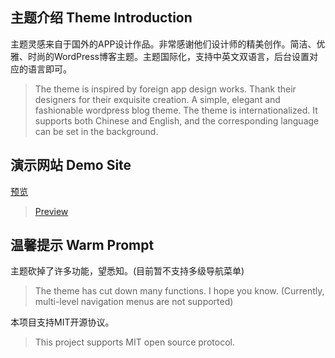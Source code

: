## 主题介绍 Theme Introduction

主题灵感来自于国外的APP设计作品。非常感谢他们设计师的精美创作。简洁、优雅、时尚的WordPress博客主题。主题国际化，支持中英文双语言，后台设置对应的语言即可。

> The theme is inspired by foreign app design works. Thank their designers for their exquisite creation. A simple, elegant and fashionable wordpress blog theme. The theme is internationalized. It supports both Chinese and English, and the corresponding language can be set in the background.

## 演示网站 Demo Site

[预览](https://www.poppins.cn)

> [Preview](https://en.poppins.cn)

## 温馨提示 Warm Prompt

主题砍掉了许多功能，望悉知。(目前暂不支持多级导航菜单)

> The theme has cut down many functions. I hope you know. (Currently, multi-level navigation menus are not supported)

本项目支持MIT开源协议。

> This project supports MIT open source protocol.